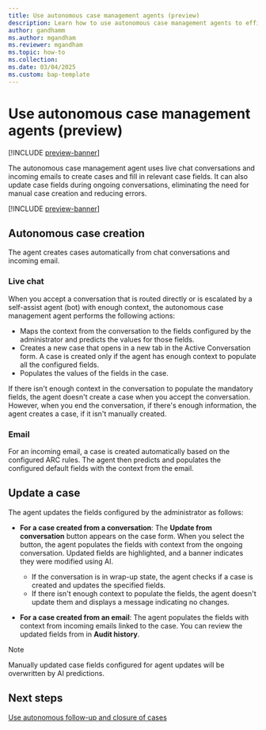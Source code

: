 ```yaml
---
title: Use autonomous case management agents (preview)
description: Learn how to use autonomous case management agents to efficiently handle case management tasks.
author: gandhamm
ms.author: mgandham
ms.reviewer: mgandham
ms.topic: how-to 
ms.collection: 
ms.date: 03/04/2025
ms.custom: bap-template 
---
```


# Use autonomous case management agents (preview)

[!INCLUDE [preview-banner](~/../shared-content/shared/preview-includes/preview-banner.md)]

The autonomous case management agent  uses live chat conversations and incoming emails  to create cases and fill in relevant case fields. It can also update case fields during ongoing conversations, eliminating the need for manual case creation and reducing errors.

[!INCLUDE [preview-banner](../../../shared-content/shared/preview-includes/preview-note-d365.md)]


## Autonomous case creation

The agent creates cases automatically from chat conversations and incoming email.

### Live chat

When you accept a conversation that is routed directly or is escalated by a self-assist agent (bot) with enough context, the autonomous case management agent performs the following actions:

- Maps the context from the conversation to the fields configured by the administrator and predicts the values for those fields.
- Creates a new case that opens in a new tab in the Active Conversation form. A case is created only if the agent has enough context to populate all the configured fields.
- Populates the values of the fields in the case.

If there isn't enough context in the conversation to populate the mandatory fields, the agent doesn't create a case when you accept the conversation. However, when you end the conversation, if there's enough information, the agent creates a case, if it isn't manually created.

### Email

For an incoming email, a case is created automatically based on the configured ARC rules. The agent then predicts and populates the configured default fields with the context from the email. 

## Update a case

The agent updates the fields configured by the administrator as follows:

- **For a case created from a conversation**: The **Update from conversation** button appears on the case form. When you select the button, the agent populates the fields with context from the ongoing conversation. Updated fields are highlighted, and a banner indicates they were modified using AI.
  - If the conversation is in wrap-up state, the agent checks if a case is created and updates the specified fields.
  - If there isn't enough context to populate the fields, the agent doesn't update them and displays a message indicating no changes.

- **For a case created from an email**: The agent populates the fields with context from incoming emails linked to the case. You can review the updated fields from in **Audit history**.

> [!NOTE]
> Manually updated case fields configured for agent updates will be overwritten by AI predictions.

## Next steps

 [Use autonomous follow-up and closure of cases](use-follow-up-closure.md)